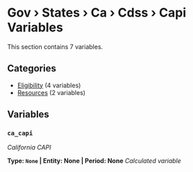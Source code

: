 # Gov › States › Ca › Cdss › Capi Variables

This section contains 7 variables.

## Categories

- [Eligibility](eligibility/index.md) (4 variables)
- [Resources](resources/index.md) (2 variables)

## Variables

### `ca_capi`
*California CAPI*

**Type: `None` | Entity: None | Period: None**
*Calculated variable*

